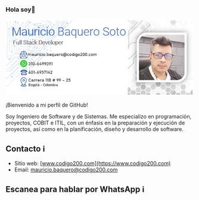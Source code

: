 ### Hola soy👋
![](https://raw.githubusercontent.com/MaoBaquero/MaoBaquero/main/front-git.png)                                                                                    

¡Bienvenido a mi perfil de GitHub!

Soy Ingeniero de Software y de Sistemas. Me especializo en programación, proyectos, COBIT e ITIL, con un énfasis en la preparación y ejecución de proyectos, así como en la planificación, diseño y desarrollo de software.

## Contacto ℹ️

- Sitio web: [www.codigo200.com](https://www.codigo200.com)
- Email: mauricio.baquero@codigo200.com

## Escanea para hablar por WhatsApp  ℹ️

